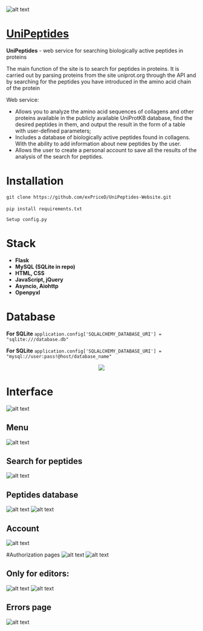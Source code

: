 ![alt text](https://github.com/exPriceD/UniPeptides-PyQt-App/blob/master/static/images/logo_for_readme.png)
# [UniPeptides](https://unipeptides.ru)
**UniPeptides** - web service for searching biologically active peptides in proteins

The main function of the site is to search for peptides in proteins. It is carried out by parsing proteins from the site uniprot.org through the API and by searching for the peptides you have introduced in the amino acid chain of the protein

Web service:
+ Allows you to analyze the amino acid sequences of collagens and other proteins available in the publicly available UniProtKB database, find the desired peptides in them, and output the result in the form of a table with user-defined parameters;
+ Includes a database of biologically active peptides found in collagens. With the ability to add information about new peptides by the user.
+ Allows the user to create a personal account to save all the results of the analysis of the search for peptides.

# Installation
`git clone https://github.com/exPriceD/UniPeptides-Website.git`\
\
`pip install requirements.txt`

`Setup config.py`

# Stack
- **Flask**
- **MySQL (SQLite in repo)**
- **HTML, CSS**
- **JavaScript, jQuery**
- **Asyncio, Aiohttp**
- **Openpyxl**

# Database

**For SQLite** `application.config['SQLALCHEMY_DATABASE_URI'] = "sqlite:///database.db"`

**For SQLite** `application.config['SQLALCHEMY_DATABASE_URI'] = "mysql://user:pass!@host/database_name"`


<p align="center">
  <img src="https://github.com/exPriceD/UniPeptides-Website/blob/master/static/images/database.drawio.svg"/>
</p>

# Interface
![alt text](https://github.com/exPriceD/UniPeptides-Website/blob/master/static/images/prew.png)

## Menu
![alt text](https://github.com/exPriceD/UniPeptides-Website/blob/master/static/images/menu.png)

## Search for peptides
![alt text](https://github.com/exPriceD/UniPeptides-Website/blob/master/static/images/search.png)

## Peptides database
![alt text](https://github.com/exPriceD/UniPeptides-Website/blob/master/static/images/database.png)
![alt text](https://github.com/exPriceD/UniPeptides-Website/blob/master/static/images/add_form.png)

## Account
![alt text](https://github.com/exPriceD/UniPeptides-Website/blob/master/static/images/account.png)

#Authorization pages
![alt text](https://github.com/exPriceD/UniPeptides-Website/blob/master/static/images/login.png)
![alt text](https://github.com/exPriceD/UniPeptides-Website/blob/master/static/images/register.png)

## Only for editors:
![alt text](https://github.com/exPriceD/UniPeptides-Website/blob/master/static/images/panel_db.png)
![alt text](https://github.com/exPriceD/UniPeptides-Website/blob/master/static/images/panel_req.png)

## Errors page
![alt text](https://github.com/exPriceD/UniPeptides-Website/blob/master/static/images/errors.png)
